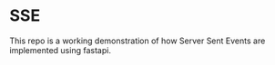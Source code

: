 # SSE
This repo is a working demonstration of how Server Sent Events are implemented using fastapi.
